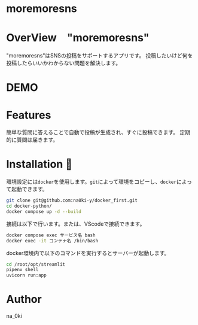 # moremoresns
# OverView　"moremoresns"

"moremoresns"はSNSの投稿をサポートするアプリです。
投稿したいけど何を投稿したらいいかわからない問題を解決します。

<!-- [Go to app](https://xxx) -->
<!-- から使用することができます。 -->
# DEMO
<!-- ![screenshot](/readme_images/xxx.png) -->
# Features
簡単な質問に答えることで自動で投稿が生成され、すぐに投稿できます。
定期的に質問は届きます。
# Installation :balloon:
環境設定には`docker`を使用します。`git`によって環境をコピーし、`docker`によって起動できます。
```bash
git clone git@github.com:na0ki-y/docker_first.git
cd docker-python/
docker compose up -d --build
```

接続は以下で行います。または、VScodeで接続できます。

```bash
docker compose exec サービス名 bash
docker exec -it コンテナ名 /bin/bash
```

docker環境内で以下のコマンドを実行するとサーバーが起動します。
```bash
cd /root/opt/streamlit
pipenv shell
uvicorn run:app
```

# Author
na_0ki
